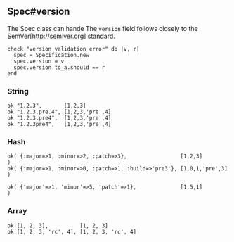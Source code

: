 ## Spec#version

The Spec class can hande 
The `version` field follows closely to the SemVer[http://semiver.org] standard.

    check "version validation error" do |v, r|
      spec = Specification.new
      spec.version = v
      spec.version.to_a.should == r
    end

### String

    ok "1.2.3",       [1,2,3]
    ok "1.2.3.pre.4", [1,2,3,'pre',4]
    ok "1.2.3.pre4",  [1,2,3,'pre',4]
    ok "1.2.3pre4",   [1,2,3,'pre',4]

### Hash

    ok( {:major=>1, :minor=>2, :patch=>3},                 [1,2,3]         )
    ok( {:major=>1, :minor=>0, :patch=>1, :build=>'pre3'}, [1,0,1,'pre',3] )

    ok( {'major'=>1, 'minor'=>5, 'patch'=>1},              [1,5,1]         )

### Array

    ok [1, 2, 3],          [1, 2, 3]
    ok [1, 2, 3, 'rc', 4], [1, 2, 3, 'rc', 4]


